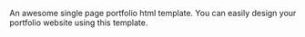 An awesome single page portfolio html template. You can easily design your portfolio website using this template.
